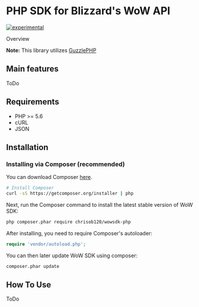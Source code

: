 # PHP SDK for Blizzard's WoW API
[![experimental](http://badges.github.io/stability-badges/dist/experimental.svg)](http://github.com/badges/stability-badges)

Overview

**Note:** This library utilizes [GuzzlePHP](http://guzzle.readthedocs.org/) 

## Main features

ToDo

## Requirements

* PHP >= 5.6
* cURL
* JSON

## Installation

### Installing via Composer (recommended)

You can download Composer
[here](http://getcomposer.org).

```bash
# Install Composer
curl -sS https://getcomposer.org/installer | php
```

Next, run the Composer command to install the latest stable version of WoW SDK:

```bash
php composer.phar require chrisob120/wowsdk-php
```

After installing, you need to require Composer's autoloader:

```php
require 'vendor/autoload.php';
```

You can then later update WoW SDK using composer:

 ```bash
composer.phar update
 ```

## How To Use

ToDo
